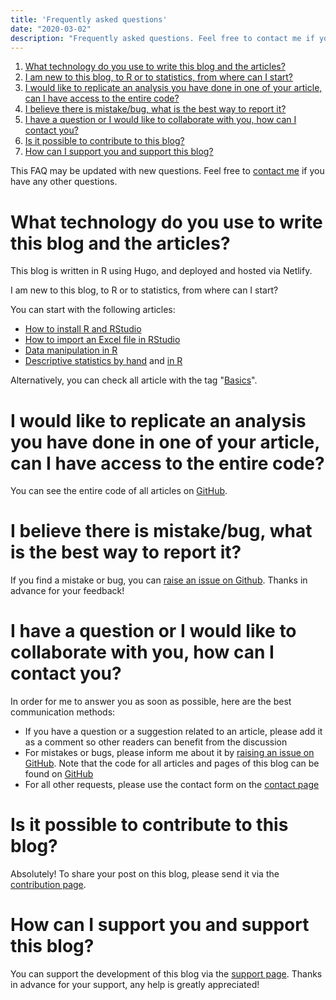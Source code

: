 ```yaml
---
title: 'Frequently asked questions'
date: "2020-03-02"
description: "Frequently asked questions. Feel free to contact me if you have other questions."
---
```


1. [What technology do you use to write this blog and the articles?](#technology)
1. [I am new to this blog, to R or to statistics, from where can I start?](#start)
1. [I would like to replicate an analysis you have done in one of your article, can I have access to the entire code?](#code)
1. [I believe there is mistake/bug, what is the best way to report it?](#bug)
1. [I have a question or I would like to collaborate with you, how can I contact you?](#contact)
1. [Is it possible to contribute to this blog?](#contribute)
1. [How can I support you and support this blog?](#support)

This FAQ may be updated with new questions. Feel free to [contact me](/contact/) if you have any other questions.

<a name="technology"></a>
# What technology do you use to write this blog and the articles?

This blog is written in R using Hugo, and deployed and hosted via Netlify.

<a name="start"></a>
I am new to this blog, to R or to statistics, from where can I start?

You can start with the following articles:
 
* [How to install R and RStudio](/blog/how-to-install-r-and-rstudio)
* [How to import an Excel file in RStudio](/blog/how-to-import-an-excel-file-in-rstudio)
* [Data manipulation in R](/blog/data-manipulation-in-r)
* [Descriptive statistics by hand](/blog/descriptive-statistics-by-hand) and [in R](/blog/descriptive-statistics-in-r)

Alternatively, you can check all article with the tag "[Basics](/tags/basics/)".

<a name="code"></a>
# I would like to replicate an analysis you have done in one of your article, can I have access to the entire code?

You can see the entire code of all articles on [GitHub](https://github.com/AntoineSoetewey/statsandr/tree/master/content/blog).

<a name="bug"></a>
# I believe there is mistake/bug, what is the best way to report it?

If you find a mistake or bug, you can [raise an issue on Github](https://github.com/AntoineSoetewey/statsandr/issues). Thanks in advance for your feedback!

<a name="contact"></a>
# I have a question or I would like to collaborate with you, how can I contact you?

In order for me to answer you as soon as possible, here are the best communication methods:

<ul>
  <li>If you have a question or a suggestion related to an article, please add it as a comment so other readers can benefit from the discussion</li>
  <li>For mistakes or bugs, please inform me about it by <a href="https://github.com/AntoineSoetewey/statsandr/issues" target="_blank" rel="noopener">raising an issue on GitHub</a>. Note that the code for all articles and pages of this blog can be found on <a href="https://github.com/AntoineSoetewey/statsandr/tree/master/content/blog" target="_blank" rel="noopener">GitHub</a></li>
  <li>For all other requests, please use the contact form on the <a href="/contact/">contact page</a></li>
</ul>

<a name="contribute"></a>
# Is it possible to contribute to this blog?

Absolutely! To share your post on this blog, please send it via the [contribution page](/contribute/).

<a name="support"></a>
# How can I support you and support this blog?

You can support the development of this blog via the [support page](/support/). Thanks in advance for your support, any help is greatly appreciated!
